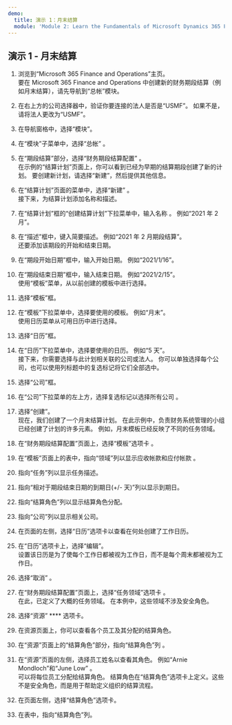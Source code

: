 ```yaml
---
demo:
  title: 演示 1：月末结算
  module: 'Module 2: Learn the Fundamentals of Microsoft Dynamics 365 Finance'
---
```


## <a name="demo-1---month-end-close"></a>演示 1 - 月末结算

1. 浏览到“Microsoft 365 Finance and Operations”主页。  
    要在 Microsoft 365 Finance and Operations 中创建新的财务期段结算（例如月末结算），请先导航到“总帐”模块。

1. 在右上方的公司选择器中，验证你要连接的法人是否是“USMF”。 如果不是，请将法人更改为“USMF”。

1. 在导航窗格中，选择“模块”。

1. 在“模块”子菜单中，选择“总帐” 。

1. 在“期段结算”部分，选择“财务期段结算配置” 。  
    在示例的“结算计划”页面上，你可以看到已经为早期的结算期段创建了新的计划。 要创建新计划，请选择“新建”，然后提供其他信息。

1. 在“结算计划”页面的菜单中，选择“新建” 。  
    接下来，为结算计划添加名称和描述。

1. 在“结算计划”框的“创建结算计划”下拉菜单中，输入名称 。 例如“2021 年 2 月”。

1. 在“描述”框中，键入简要描述。 例如“2021 年 2 月期段结算”。  
    还要添加该期段的开始和结束日期。

1. 在“期段开始日期”框中，输入开始日期。 例如“2021/1/16”。

1. 在“期段结束日期”框中，输入结束日期。 例如“2021/2/15”。  
    使用“模板”菜单，从以前创建的模板中进行选择。

1. 选择“模板”框。

1. 在“模板”下拉菜单中，选择要使用的模板。 例如“月末”。  
    使用日历菜单从可用日历中进行选择。

1. 选择“日历”框。

1. 在“日历”下拉菜单中，选择要使用的日历。 例如“5 天”。  
接下来，你需要选择与此计划相关联的公司或法人。 你可以单独选择每个公司，也可以使用列标题中的复选标记将它们全部选中。

1. 选择“公司”框。

1. 在“公司”下拉菜单的左上方，选择复选标记以选择所有公司 。

1. 选择“创建”。  
    现在，我们创建了一个月末结算计划。 在此示例中，负责财务系统管理的小组已经创建了计划的许多元素。 例如，月末模板已经反映了不同的任务领域。

1. 在“财务期段结算配置”页面上，选择“模板”选项卡 。

1. 在“模板”页面上的表中，指向“领域”列以显示应收帐款和应付帐款 。

1. 指向“任务”列以显示任务描述。

1. 指向“相对于期段结束日期的到期日(+/- 天)”列以显示到期日。

1. 指向“结算角色”列以显示结算角色分配。

1. 指向“公司”列以显示相关公司。

1. 在页面的左侧，选择“日历”选项卡以查看在何处创建了工作日历。

1. 在“日历”选项卡上，选择“编辑”。  
    设置该日历是为了使每个工作日都被视为工作日，而不是每个周末都被视为工作日。

1. 选择“取消”  。

1. 在“财务期段结算配置”页面上，选择“任务领域”选项卡 。  
    在此，已定义了大概的任务领域。 在本例中，这些领域不涉及安全角色。

1. 选择“资源” **** 选项卡。

1. 在资源页面上，你可以查看各个员工及其分配的结算角色。

1. 在“资源”页面上的“结算角色”部分，指向“结算角色”列  。

1. 在“资源”页面的左侧，选择员工姓名以查看其角色。 例如“Arnie Mondloch”和“June Low” 。  
    可以将每位员工分配给结算角色。 结算角色在“结算角色”选项卡上定义。这些不是安全角色，而是用于帮助定义组织的结算流程。

1. 在页面左侧，选择“结算角色”选项卡。

1. 在表中，指向“结算角色”列。
